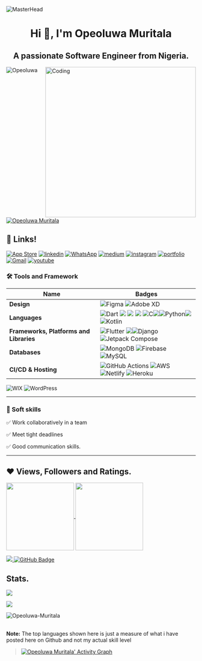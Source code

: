  ![MasterHead](https://blog.bit.ai/wp-content/uploads/2018/09/How-to-Embed-GitHub-Gists-in-Your-Documents-Blog-Banner.png)
<h1 align="center">Hi 👋, I'm Opeoluwa Muritala </h1>
<h2 align="center">A passionate Software Engineer from Nigeria. </h2>
<img align= "right" alt="Coding" width="400" src="https://cdn.dribbble.com/users/1162077/screenshots/3848914/media/320984a9ca58b3c73274c9259ecf6de8.gif">

<p align="left"> <img src="https://komarev.com/ghpvc/?username=Opeoluwa-Muritala&label=Profile%20views&color=0e75b6&style=flat" alt="Opeoluwa" /> </p>

<p align="left"> <a href="https://twitter.com/MuritalaOpeolu1" target="blank"><img src="https://img.shields.io/twitter/follow/MuritalaOpeolu1?logo=twitter&style=for-the-badge" alt="Opeoluwa Muritala" /></a> </p>

 
 ## 🔗 Links!

[![App Store](https://img.shields.io/badge/App_Store-0D96F6?style=for-the-badge&logo=app-store&logoColor=white)](https://developers.google.com/profile/u/104275281261598464663/dashboard)
[![linkedin](https://img.shields.io/badge/linkedin-0A66C2?style=for-the-badge&logo=linkedin&logoColor=white)](https://www.linkedin.com/in/https://www.linkedin.com/in/muritala-opeoluwa-294a84227/)
[![WhatsApp](https://img.shields.io/badge/WhatsApp-25D366?style=for-the-badge&logo=whatsapp&logoColor=white)](https://wa.link/5646pz)
[![medium](https://img.shields.io/badge/medium-fff?style=for-the-badge&logo=medium&logoColor=black)](https://medium.com/@Muritalaopeoluwa)
[![instagram](https://img.shields.io/badge/instagram-1DA1F2?style=for-the-badge&logo=instagram&logoColor=white)](https://www.instagram.com/joel.4God)
[![portfolio](https://img.shields.io/badge/my_portfolio-000?style=for-the-badge&logo=ko-fi&logoColor=white)](https://mojmuritalaopeoluw.wixsite.com/muritalaopeoluwajoel)
[![Gmail](https://img.shields.io/badge/Gmail-muritalaopeoluwa10%40gmail.com%20-blue)](muritalaopeoluwa10@gmail.com)
[![youtube](https://img.shields.io/badge/youtube-ff0000?style=for-the-badge&logo=youtube&logoColor=white)](https://www.youtube.com/channel/UCFG6ffuLTjkByo2rHHPgzoQ)

### 🛠 Tools and Framework

Name | Badges
--- | --- 
**Design**  |  ![Figma](https://img.shields.io/badge/figma-%23F24E1E.svg?style=for-the-badge&logo=figma&logoColor=white) ![Adobe XD](https://img.shields.io/badge/Adobe%20XD-470137?style=for-the-badge&logo=Adobe%20XD&logoColor=#FF61F6)
**Languages**  |  ![Dart](https://img.shields.io/badge/dart-%230175C2.svg?style=for-the-badge&logo=dart&logoColor=white) <img src="https://img.shields.io/badge/JavaScript-323330?style=for-the-badge&logo=javascript&logoColor=F7DF1E" /> <img src="https://img.shields.io/badge/CSS3-1572B6?style=for-the-badge&logo=css3&logoColor=white" /> <img src="https://img.shields.io/badge/HTML5-E34F26?style=for-the-badge&logo=html5&logoColor=white" /> ![C](https://img.shields.io/badge/c-%2300599C.svg?style=for-the-badge&logo=c&logoColor=white)<img src="https://img.shields.io/badge/c-%2300599C.svg?style=for-the-badge&logo=c&logoColor=white" />![Python](<img alt="Custom badge" src="https://img.shields.io/endpoint?color=White&label=Python&logo=Python&logoColor=White">)<img src="https://img.shields.io/endpoint?color=White&label=Python&logo=Python&logoColor=White" />![Kotlin](<img alt="Custom badge" src="https://img.shields.io/endpoint?color=black&label=Kotlin&logo=Kotlin&logoColor=White">)
**Frameworks, Platforms and Libraries** | ![Flutter](https://img.shields.io/badge/Flutter-%2302569B.svg?style=for-the-badge&logo=Flutter&logoColor=white) <img src="https://img.shields.io/badge/Bootstrap-563D7C?style=for-the-badge&logo=bootstrap&logoColor=white" />![Django](<img alt="Custom badge" src="https://img.shields.io/endpoint?color=black&label=Django&logo=Django&logoColor=White">)![Jetpack Compose](https://img.shields.io/endpoint?color=black&label=Jetpack%20Compose&logo=Jetpack%20Compose&logoColor=White)
**Databases**  | ![MongoDB](https://img.shields.io/badge/MongoDB-%234ea94b.svg?style=for-the-badge&logo=mongodb&logoColor=white) ![Firebase](https://img.shields.io/badge/firebase-%23039BE5.svg?style=for-the-badge&logo=firebase) ![MySQL](https://img.shields.io/badge/mysql-%2300f.svg?style=for-the-badge&logo=mysql&logoColor=white)
**CI/CD & Hosting**   | ![GitHub Actions](https://img.shields.io/badge/github%20actions-%232671E5.svg?style=for-the-badge&logo=githubactions&logoColor=white) ![AWS](https://img.shields.io/badge/AWS-%23FF9900.svg?style=for-the-badge&logo=amazon-aws&logoColor=white) ![Netlify](https://img.shields.io/badge/netlify-%23000000.svg?style=for-the-badge&logo=netlify&logoColor=#00C7B7) ![Heroku](https://img.shields.io/badge/heroku-%23430098.svg?style=for-the-badge&logo=heroku&logoColor=white)
![WIX](https://img.shields.io/endpoint?color=black&label=Wix&logo=Wix&logoColor=White) ![WordPress](https://img.shields.io/endpoint?color=black&label=WordPress&logo=wordpress&logoColor=White)
</p> 

<hr>

### 👔 Soft skills

✅ Work collaboratively in a team

✅ Meet tight deadlines

✅ Good communication skills.

<hr>

## ❤ Views, Followers and Ratings.
</p>

<a href="https://github.com/anuraghazra/github-readme-stats">
  <img height="180px" align="center" src="https://github-readme-stats.vercel.app/api?username=Opeoluwa-Muritala&show_icons=true&theme=jolly&layout=compact" />
</a>
<a href="https://github.com/anuraghazra/convoychat">
  <img height="180px" align="center" src="https://github-readme-stats.vercel.app/api/top-langs/?username=Opeoluwa-Muritala&langs_count=8&theme=jolly&layout=compact" />
</a>

<p> 

<a href="https://github.com/Opeoluwa-Muritala/github-profile-views-counter">
    <img src="https://komarev.com/ghpvc/?username=Opeoluwa-Muritala">
</a>
<a href="https://github.com/Opeoluwa-Muritala?tab=followers"><img src="https://img.shields.io/github/followers/Opeoluwa-Muritala?label=Followers&style=social" alt="GitHub Badge"></a>


 <br>
 
 
 ## Stats.
 <p><img align="center" src="https://github-readme-stats.vercel.app/api/top-langs/?username=Opeoluwa-Muritala&layout=compact&theme=dark&hide_border=false" /></p>
<p><img align="center" src="https://github-readme-stats.vercel.app/api?username=Opeoluwa-Muritala&show_icons=true&include_all_commits=true&count_private=true&layout=compact&theme=dark&hide_border=false&border_radius=2&hide=contribs's github stats" /></p>

<p><img align="center" src="https://github-readme-streak-stats.herokuapp.com/?user=Opeoluwa-Muritala&theme=dark" alt="Opeoluwa-Muritala" /></p>
<br/>
 <b>Note:</b> The top languages shown here is just a measure of what i have posted here on Github and not my actual skill level


> <a href="https://github.com/Opeoluwa-Muritala/github-readme-activity-graph"><img alt="Opeoluwa Muritala' Activity Graph" src="https://activity-graph.herokuapp.com/graph?username=Opeoluwa-Muritala&bg_color=0D1117&color=5BCDEC&line=5BCDEC&point=FFFFFF&hide_border=true" /></a>

<br/>


<!---
Opeoluwa-Muritala/Opeoluwa-Muritala is a ✨ special ✨ repository because its `README.md` (this file) appears on your GitHub profile.
You can click the Preview link to take a look at your changes.
--->
